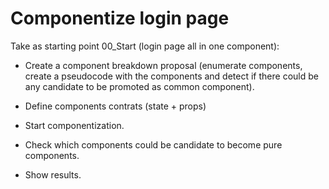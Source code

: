 # Componentize login page

Take as starting point 00_Start (login page all in one component):

- Create a component breakdown proposal (enumerate components,
create a pseudocode with the components and detect if there could
be any candidate to be promoted as common component).

- Define components contrats (state + props)

- Start componentization.

- Check which components could be candidate to become pure components.

- Show results.